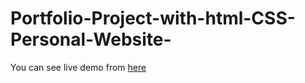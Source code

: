 # Portfolio-Project-with-html-CSS-Personal-Website-

You can see live demo from [here](https://ashiquddinpranto.github.io/Portfolio-Project-with-html-CSS-Personal-Website-/)
